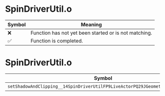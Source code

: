 # SpinDriverUtil.o
| Symbol | Meaning 
| ------------- | ------------- 
| :x: | Function has not yet been started or is not matching. 
| :white_check_mark: | Function is completed. 


# SpinDriverUtil.o
| Symbol | Decompiled? |
| ------------- | ------------- |
| `setShadowAndClipping__14SpinDriverUtilFP9LiveActorPQ29JGeometry8TVec3<f>ffPf` | :x: |
